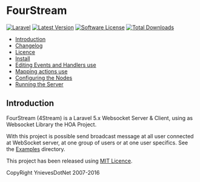 ﻿# FourStream

[![Laravel](https://img.shields.io/badge/Laravel-~5.1-orange.svg?style=flat-square)](http://laravel.com)
[![Latest Version](https://img.shields.io/badge/Version-~0.5-green.svg?style=flat-square)](https://github.com/ynievesdotnet/fourstream/releases)
[![Software License](https://img.shields.io/badge/license-MIT-brightgreen.svg?style=flat-square)](docs/LICENCE.md)
[![Total Downloads](https://img.shields.io/packagist/dt/ynievesdotnet/fourstream.svg?style=flat-square)](https://packagist.org/packages/ynievesdotnet/fourstream)

- [Introduction](#introduction)
- [Changelog](CHANGELOG.md)
- [Licence](docs/LICENCE.md)
- [Install](docs/Install.md)
- [Editing Events and Handlers use](docs/Events.md)
- [Mapping actions use](docs/Mapping.md)
- [Configuring the Nodes](docs/Configuring.md)
- [Running the Server](docs/Running.md)

<a name="introduction"></a>
## Introduction
FourStream (4Stream) is a Laravel 5.x Websocket Server & Client, using as Websocket Library the HOA Project.

With this project is possible send broadcast message at all user connected at WebSocket server, at one group of users or at one user specifics. See the [Examples](examples/) directory.

This project has been released using [MIT Licence](docs/LICENCE.md).

CopyRight YnievesDotNet 2007-2016
